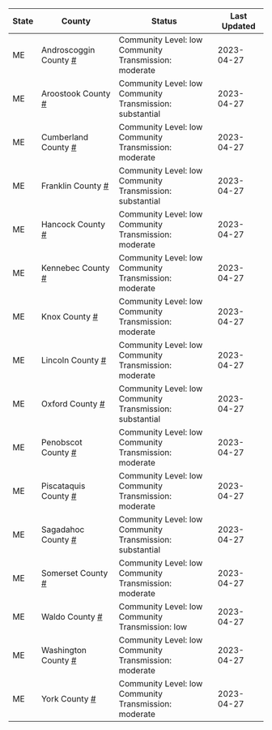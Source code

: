 State | County | Status | Last Updated
--- | --- | --- | --- 
ME | Androscoggin County <a href="#androscoggin_county">#</a> | <a name="androscoggin_county"></a>Community Level: low<br/>Community Transmission: moderate | 2023-04-27
ME | Aroostook County <a href="#aroostook_county">#</a> | <a name="aroostook_county"></a>Community Level: low<br/>Community Transmission: substantial | 2023-04-27
ME | Cumberland County <a href="#cumberland_county">#</a> | <a name="cumberland_county"></a>Community Level: low<br/>Community Transmission: moderate | 2023-04-27
ME | Franklin County <a href="#franklin_county">#</a> | <a name="franklin_county"></a>Community Level: low<br/>Community Transmission: substantial | 2023-04-27
ME | Hancock County <a href="#hancock_county">#</a> | <a name="hancock_county"></a>Community Level: low<br/>Community Transmission: moderate | 2023-04-27
ME | Kennebec County <a href="#kennebec_county">#</a> | <a name="kennebec_county"></a>Community Level: low<br/>Community Transmission: moderate | 2023-04-27
ME | Knox County <a href="#knox_county">#</a> | <a name="knox_county"></a>Community Level: low<br/>Community Transmission: moderate | 2023-04-27
ME | Lincoln County <a href="#lincoln_county">#</a> | <a name="lincoln_county"></a>Community Level: low<br/>Community Transmission: moderate | 2023-04-27
ME | Oxford County <a href="#oxford_county">#</a> | <a name="oxford_county"></a>Community Level: low<br/>Community Transmission: substantial | 2023-04-27
ME | Penobscot County <a href="#penobscot_county">#</a> | <a name="penobscot_county"></a>Community Level: low<br/>Community Transmission: moderate | 2023-04-27
ME | Piscataquis County <a href="#piscataquis_county">#</a> | <a name="piscataquis_county"></a>Community Level: low<br/>Community Transmission: moderate | 2023-04-27
ME | Sagadahoc County <a href="#sagadahoc_county">#</a> | <a name="sagadahoc_county"></a>Community Level: low<br/>Community Transmission: substantial | 2023-04-27
ME | Somerset County <a href="#somerset_county">#</a> | <a name="somerset_county"></a>Community Level: low<br/>Community Transmission: moderate | 2023-04-27
ME | Waldo County <a href="#waldo_county">#</a> | <a name="waldo_county"></a>Community Level: low<br/>Community Transmission: low | 2023-04-27
ME | Washington County <a href="#washington_county">#</a> | <a name="washington_county"></a>Community Level: low<br/>Community Transmission: moderate | 2023-04-27
ME | York County <a href="#york_county">#</a> | <a name="york_county"></a>Community Level: low<br/>Community Transmission: moderate | 2023-04-27
